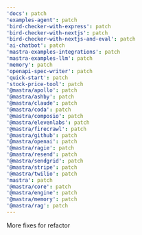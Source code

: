 ```yaml
---
'docs': patch
'examples-agent': patch
'bird-checker-with-express': patch
'bird-checker-with-nextjs': patch
'bird-checker-with-nextjs-and-eval': patch
'ai-chatbot': patch
'mastra-examples-integrations': patch
'mastra-examples-llm': patch
'memory': patch
'openapi-spec-writer': patch
'quick-start': patch
'stock-price-tool': patch
'@mastra/apollo': patch
'@mastra/ashby': patch
'@mastra/claude': patch
'@mastra/coda': patch
'@mastra/composio': patch
'@mastra/elevenlabs': patch
'@mastra/firecrawl': patch
'@mastra/github': patch
'@mastra/openai': patch
'@mastra/ragie': patch
'@mastra/resend': patch
'@mastra/sendgrid': patch
'@mastra/stripe': patch
'@mastra/twilio': patch
'mastra': patch
'@mastra/core': patch
'@mastra/engine': patch
'@mastra/memory': patch
'@mastra/rag': patch
---
```


More fixes for refactor

